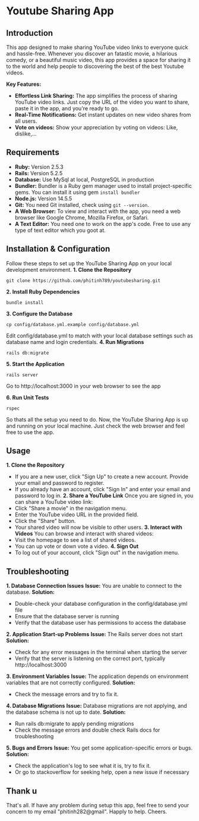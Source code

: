# Youtube Sharing App
## Introduction
This app designed to make sharing YouTube video links to everyone quick and hassle-free.
Whenever you discover an fatastic movie, a hilarious comedy, or a beautiful music video, this app provides a space for sharing it to the world and help people to discovering the best of the best Youtube videos.

**Key Features:**
* **Effortless Link Sharing:** The app simplifies the process of sharing YouTube video links. Just copy the URL of the video you want to share, paste it in the app, and you're ready to go.
* **Real-Time Notifications:** Get instant updates on new video shares from all users.
* **Vote on videos:** Show your appreciation by voting on videos: Like, dislike,...

## Requirements
* **Ruby:** Version 2.5.3
* **Rails:** Version 5.2.5
* **Database:** Use MySql at local, PostgreSQL in production
* **Bundler:** Bundler is a Ruby gem manager used to install project-specific gems. You can install it using gem `install bundler`
* **Node.js:** Version 14.5.5
* **Git:** You need Git installed, check using `git --version`.
* **A Web Browser:** To view and interact with the app, you need a web browser like Google Chrome, Mozilla Firefox, or Safari.
* **A Text Editor:** You need one to work on the app's code. Free to use any type of text editor which you goot at.

## Installation & Configuration
Follow these steps to set up the YouTube Sharing App on your local development environment.
**1. Clone the Repository**
```
git clone https://github.com/phitinh789/youtubesharing.git
```
**2. Install Ruby Dependencies**
```
bundle install
```
**3. Configure the Database**
```
cp config/database.yml.example config/database.yml
```
Edit config/database.yml to match with your local database settings such as database name and login credentials.
**4. Run Migrations**
```
rails db:migrate
```
**5. Start the Application**
```
rails server
```
Go to http://localhost:3000 in your web browser to see the app

**6. Run Unit Tests**
```
rspec
```

So thats all the setup you need to do. Now, the YouTube Sharing App is up and running on your local machine. Just check the web browser and feel free to use the app.

## Usage
**1. Clone the Repository**
* If you are a new user, click "Sign Up" to create a new account. Provide your email and password to register.
* If you already have an account, click "Sign In" and enter your email and password to log in.
**2. Share a YouTube Link**
Once you are signed in, you can share a YouTube video link:
* Click "Share a movie" in the navigation menu.
* Enter the YouTube video URL in the provided field.
* Click the "Share" button.
* Your shared video will now be visible to other users.
**3. Interact with Videos**
You can browse and interact with shared videos:
* Visit the homepage to see a list of shared videos.
* You can up vote or down vote a video.
**4. Sign Out**
* To log out of your account, click "Sign out" in the navigation menu.

## Troubleshooting
**1. Database Connection Issues**
**Issue:** You are unable to connect to the database.
**Solution:**
* Double-check your database configuration in the config/database.yml file
* Ensure that the database server is running
* Verify that the database user has permissions to access the database

**2. Application Start-up Problems**
**Issue:** The Rails server does not start
**Solution:**
* Check for any error messages in the terminal when starting the server
* Verify that the server is listening on the correct port, typically http://localhost:3000

**3. Environment Variables**
**Issue:** The application depends on environment variables that are not correctly configured.
**Solution:**
* Check the message errors and try to fix it.

**4. Database Migrations**
**Issue:** Database migrations are not applying, and the database schema is not up to date.
**Solution:**
* Run rails db:migrate to apply pending migrations
* Check the message errors and double check Rails docs for troubleshooting

**5. Bugs and Errors**
**Issue:** You get some application-specific errors or bugs.
**Solution:**
* Check the application's log to see what it is, try to fix it.
* Or go to stackoverflow for seeking help, open a new issue if necessary


## Thank u
That's all. If have any problem during setup this app, feel free to send your concern to my email "phitinh282@gmail".
Happly to help.
Cheers.
